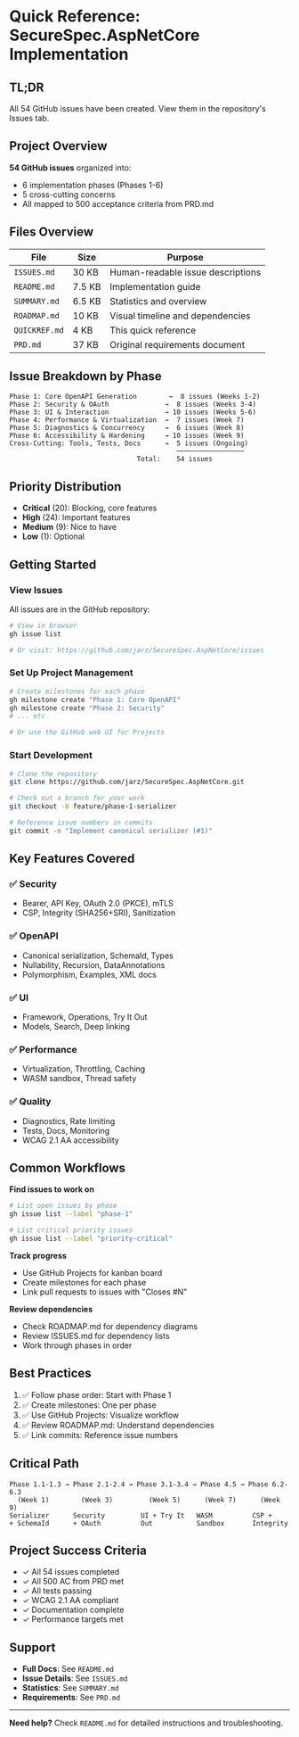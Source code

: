 # Quick Reference: SecureSpec.AspNetCore Implementation

## TL;DR

All 54 GitHub issues have been created. View them in the repository's Issues tab.

## Project Overview

**54 GitHub issues** organized into:
- 6 implementation phases (Phases 1-6)
- 5 cross-cutting concerns
- All mapped to 500 acceptance criteria from PRD.md

## Files Overview

| File | Size | Purpose |
|------|------|---------|
| `ISSUES.md` | 30 KB | Human-readable issue descriptions |
| `README.md` | 7.5 KB | Implementation guide |
| `SUMMARY.md` | 6.5 KB | Statistics and overview |
| `ROADMAP.md` | 10 KB | Visual timeline and dependencies |
| `QUICKREF.md` | 4 KB | This quick reference |
| `PRD.md` | 37 KB | Original requirements document |

## Issue Breakdown by Phase

```
Phase 1: Core OpenAPI Generation        →  8 issues (Weeks 1-2)
Phase 2: Security & OAuth              →  8 issues (Weeks 3-4)
Phase 3: UI & Interaction              → 10 issues (Weeks 5-6)
Phase 4: Performance & Virtualization  →  7 issues (Week 7)
Phase 5: Diagnostics & Concurrency     →  6 issues (Week 8)
Phase 6: Accessibility & Hardening     → 10 issues (Week 9)
Cross-Cutting: Tools, Tests, Docs      →  5 issues (Ongoing)
                                          ─────────────────
                                Total:    54 issues
```

## Priority Distribution

- **Critical** (20): Blocking, core features
- **High** (24): Important features
- **Medium** (9): Nice to have
- **Low** (1): Optional

## Getting Started

### View Issues
All issues are in the GitHub repository:
```bash
# View in browser
gh issue list

# Or visit: https://github.com/jarz/SecureSpec.AspNetCore/issues
```

### Set Up Project Management
```bash
# Create milestones for each phase
gh milestone create "Phase 1: Core OpenAPI"
gh milestone create "Phase 2: Security"
# ... etc

# Or use the GitHub web UI for Projects
```

### Start Development
```bash
# Clone the repository
git clone https://github.com/jarz/SecureSpec.AspNetCore.git

# Check out a branch for your work
git checkout -b feature/phase-1-serializer

# Reference issue numbers in commits
git commit -m "Implement canonical serializer (#1)"
```

## Key Features Covered

### ✅ Security
- Bearer, API Key, OAuth 2.0 (PKCE), mTLS
- CSP, Integrity (SHA256+SRI), Sanitization

### ✅ OpenAPI
- Canonical serialization, SchemaId, Types
- Nullability, Recursion, DataAnnotations
- Polymorphism, Examples, XML docs

### ✅ UI
- Framework, Operations, Try It Out
- Models, Search, Deep linking

### ✅ Performance
- Virtualization, Throttling, Caching
- WASM sandbox, Thread safety

### ✅ Quality
- Diagnostics, Rate limiting
- Tests, Docs, Monitoring
- WCAG 2.1 AA accessibility

## Common Workflows

**Find issues to work on**
```bash
# List open issues by phase
gh issue list --label "phase-1"

# List critical priority issues
gh issue list --label "priority-critical"
```

**Track progress**
- Use GitHub Projects for kanban board
- Create milestones for each phase
- Link pull requests to issues with "Closes #N"

**Review dependencies**
- Check ROADMAP.md for dependency diagrams
- Review ISSUES.md for dependency lists
- Work through phases in order

## Best Practices

1. ✅ Follow phase order: Start with Phase 1
2. ✅ Create milestones: One per phase
3. ✅ Use GitHub Projects: Visualize workflow
4. ✅ Review ROADMAP.md: Understand dependencies
5. ✅ Link commits: Reference issue numbers

## Critical Path

```
Phase 1.1-1.3 → Phase 2.1-2.4 → Phase 3.1-3.4 → Phase 4.5 → Phase 6.2-6.3
  (Week 1)        (Week 3)         (Week 5)      (Week 7)      (Week 9)
Serializer      Security         UI + Try It   WASM          CSP +
+ SchemaId      + OAuth          Out           Sandbox       Integrity
```

## Project Success Criteria

- ✓ All 54 issues completed
- ✓ All 500 AC from PRD met
- ✓ All tests passing
- ✓ WCAG 2.1 AA compliant
- ✓ Documentation complete
- ✓ Performance targets met

## Support

- **Full Docs**: See `README.md`
- **Issue Details**: See `ISSUES.md`
- **Statistics**: See `SUMMARY.md`
- **Requirements**: See `PRD.md`

---

**Need help?** Check `README.md` for detailed instructions and troubleshooting.

